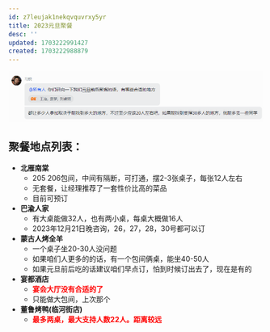 ```yaml
---
id: z7leujak1nekqvquvrxy5yr
title: 2023元旦聚餐
desc: ''
updated: 1703222991427
created: 1703222988879
---
```







![图 0](assets/images/5382576e19f2e8b249373f18f9a42e82309325ca3c920a0b20ff6f00c201ec25.png)  


## **聚餐地点列表**：
* **北雁南棠**
  * 205 206包间，中间有隔断，可打通，摆2-3张桌子，每张12人左右
  * 无套餐，让经理推荐了一套性价比高的菜品
  * 目前可预订
* **巴渝人家**
  * 有大桌能做32人，也有两小桌，每桌大概做16人
  * 2023年12月21日晚咨询，26，27，28，30号都可以订
* **蒙古人烤全羊**
  *  一个桌子坐20-30人没问题
  *  如果咱们人更多的的话，有一个包间俩桌，能坐40-50人
  *  如果元旦前后吃的话建议咱们早点订，怕到时候订出去了，现在是有的
* **宴都酒店**  
  * **<font color="red">宴会大厅没有合适的了</font>**
  * 只能做大包间，上次那个
* **董鲁烤鸭(临河街店)**
  * **<font color="red">最多两桌，最大支持人数22人。距离较远</font>**
